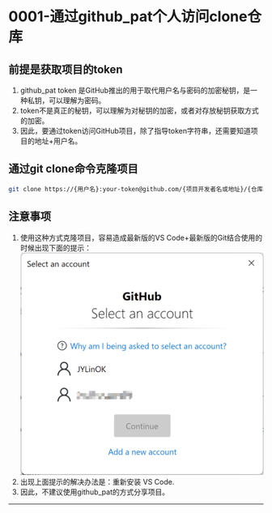 # 0001-通过github_pat个人访问clone仓库

## 前提是获取项目的token

1. github_pat token 是GitHub推出的用于取代用户名与密码的加密秘钥，是一种私钥，可以理解为密码。
2. token不是真正的秘钥，可以理解为对秘钥的加密，或者对存放秘钥获取方式的加密。
3. 因此，要通过token访问GitHub项目，除了指导token字符串，还需要知道项目的地址+用户名。

## 通过git clone命令克隆项目

```bash
git clone https://{用户名}:your-token@github.com/{项目开发者名或地址}/{仓库名称}.git
```

## 注意事项

1. 使用这种方式克隆项目，容易造成最新版的VS Code+最新版的Git结合使用的时候出现下面的提示：
   ![1720170236576](images/0001-通过github_pat个人访问clone仓库/1720170236576.png)
2. 出现上面提示的解决办法是：重新安装 VS Code.
3. 因此，不建议使用github_pat的方式分享项目。

---
